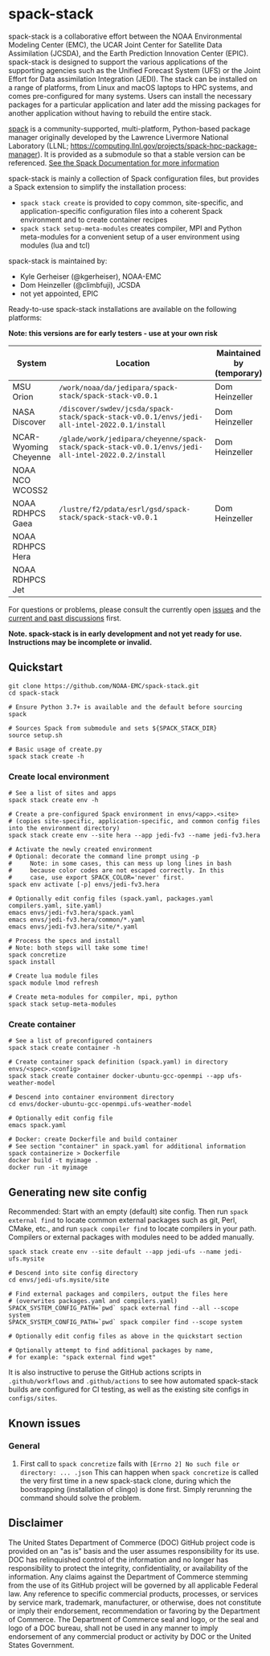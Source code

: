 # spack-stack

spack-stack is a collaborative effort between the NOAA Environmental Modeling Center (EMC), the UCAR Joint Center for Satellite Data Assimilation (JCSDA), and the Earth Prediction Innovation Center (EPIC). spack-stack is designed to support the various applications of the supporting agencies such as the Unified Forecast System (UFS) or the Joint Effort for Data assimilation Integration (JEDI). The stack can be installed on a range of platforms, from Linux and macOS laptops to HPC systems, and comes pre-configured for many systems. Users can install the necessary packages for a particular application and later add the missing packages for another application without having to rebuild the entire stack.

[spack](https://github.com/spack/spack) is a community-supported, multi-platform, Python-based package manager originally developed by the Lawrence Livermore National Laboratory (LLNL; https://computing.llnl.gov/projects/spack-hpc-package-manager). It is provided as a submodule so that a stable version can be referenced. [See the Spack Documentation for more information](https://spack.readthedocs.io/en/latest/)

spack-stack is mainly a collection of Spack configuration files, but provides a Spack extension to simplify the installation process:
- `spack stack create` is provided to copy common, site-specific, and application-specific configuration files into a coherent Spack environment and to create container recipes
- `spack stack setup-meta-modules` creates compiler, MPI and Python meta-modules for a convenient setup of a user environment using modules (lua and tcl)

spack-stack is maintained by:
- Kyle Gerheiser (@kgerheiser), NOAA-EMC
- Dom Heinzeller (@climbfuji), JCSDA
- not yet appointed, EPIC

Ready-to-use spack-stack installations are available on the following platforms:

**Note: this versions are for early testers - use at your own risk**

| System                | Location                                                                                            | Maintained by (temporary) | jedi-ewok tested |
| --------------------- | --------------------------------------------------------------------------------------------------- | ------------------------- |-------------------
| MSU Orion             | `/work/noaa/da/jedipara/spack-stack/spack-stack-v0.0.1`                                             | Dom Heinzeller            | yes              |
| NASA Discover         | `/discover/swdev/jcsda/spack-stack/spack-stack-v0.0.1/envs/jedi-all-intel-2022.0.1/install`         | Dom Heinzeller            | yes              |
| NCAR-Wyoming Cheyenne | `/glade/work/jedipara/cheyenne/spack-stack/spack-stack-v0.0.1/envs/jedi-all-intel-2022.0.2/install` | Dom Heinzeller            | yes              |
| NOAA NCO WCOSS2       |                                                                                                     |                           |                  |
| NOAA RDHPCS Gaea      | `/lustre/f2/pdata/esrl/gsd/spack-stack/spack-stack-v0.0.1`                                          | Dom Heinzeller            | yes              |
| NOAA RDHPCS Hera      |                                                                                                     |                           |                  |
| NOAA RDHPCS Jet       |                                                                                                     |                           |                  |

For questions or problems, please consult the currently open [issues](https://github.com/noaa-emc/spack-stack/issues) and the [current and past discussions](https://github.com/noaa-emc/spack-stack/discussions) first.

**Note. spack-stack is in early development and not yet ready for use. Instructions may be incomplete or invalid.**

## Quickstart
```
git clone https://github.com/NOAA-EMC/spack-stack.git
cd spack-stack

# Ensure Python 3.7+ is available and the default before sourcing spack

# Sources Spack from submodule and sets ${SPACK_STACK_DIR}
source setup.sh

# Basic usage of create.py
spack stack create -h
```

### Create local environment
```
# See a list of sites and apps
spack stack create env -h

# Create a pre-configured Spack environment in envs/<app>.<site>
# (copies site-specific, application-specific, and common config files into the environment directory)
spack stack create env --site hera --app jedi-fv3 --name jedi-fv3.hera

# Activate the newly created environment
# Optional: decorate the command line prompt using -p
#     Note: in some cases, this can mess up long lines in bash
#     because color codes are not escaped correctly. In this
#     case, use export SPACK_COLOR='never' first.
spack env activate [-p] envs/jedi-fv3.hera

# Optionally edit config files (spack.yaml, packages.yaml compilers.yaml, site.yaml)
emacs envs/jedi-fv3.hera/spack.yaml
emacs envs/jedi-fv3.hera/common/*.yaml
emacs envs/jedi-fv3.hera/site/*.yaml

# Process the specs and install
# Note: both steps will take some time!
spack concretize
spack install

# Create lua module files
spack module lmod refresh

# Create meta-modules for compiler, mpi, python
spack stack setup-meta-modules
```

### Create container
```
# See a list of preconfigured containers
spack stack create container -h

# Create container spack definition (spack.yaml) in directory envs/<spec>.<config>
spack stack create container docker-ubuntu-gcc-openmpi --app ufs-weather-model

# Descend into container environment directory
cd envs/docker-ubuntu-gcc-openmpi.ufs-weather-model

# Optionally edit config file
emacs spack.yaml

# Docker: create Dockerfile and build container
# See section "container" in spack.yaml for additional information
spack containerize > Dockerfile
docker build -t myimage .
docker run -it myimage
```

## Generating new site config
Recommended: Start with an empty (default) site config. Then run `spack external find` to locate common external packages such as git, Perl, CMake, etc., and run `spack compiler find` to locate compilers in your path. Compilers or external packages with modules need to be added manually.
```
spack stack create env --site default --app jedi-ufs --name jedi-ufs.mysite

# Descend into site config directory
cd envs/jedi-ufs.mysite/site

# Find external packages and compilers, output the files here
# (overwrites packages.yaml and compilers.yaml)
SPACK_SYSTEM_CONFIG_PATH=`pwd` spack external find --all --scope system
SPACK_SYSTEM_CONFIG_PATH=`pwd` spack compiler find --scope system

# Optionally edit config files as above in the quickstart section

# Optionally attempt to find additional packages by name,
# for example: "spack external find wget"
```
It is also instructive to peruse the GitHub actions scripts in `.github/workflows` and `.github/actions` to see how automated spack-stack builds are configured for CI testing, as well as the existing site configs in `configs/sites`.

## Known issues

### General
1. First call to `spack concretize` fails with `[Errno 2] No such file or directory: ... .json`
This can happen when `spack concretize` is called the very first time in a new spack-stack clone, during which the boostrapping (installation of clingo) is done first. Simply rerunning the command should solve the problem.

## Disclaimer

The United States Department of Commerce (DOC) GitHub project code is
provided on an "as is" basis and the user assumes responsibility for
its use. DOC has relinquished control of the information and no longer
has responsibility to protect the integrity, confidentiality, or
availability of the information. Any claims against the Department of
Commerce stemming from the use of its GitHub project will be governed
by all applicable Federal law. Any reference to specific commercial
products, processes, or services by service mark, trademark,
manufacturer, or otherwise, does not constitute or imply their
endorsement, recommendation or favoring by the Department of
Commerce. The Department of Commerce seal and logo, or the seal and
logo of a DOC bureau, shall not be used in any manner to imply
endorsement of any commercial product or activity by DOC or the United
States Government.
